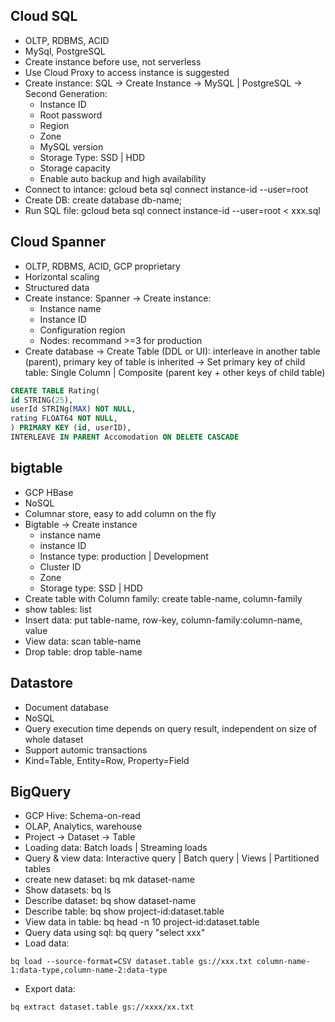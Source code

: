 ## Cloud SQL
* OLTP, RDBMS, ACID
* MySql, PostgreSQL
* Create instance before use, not serverless
* Use Cloud Proxy to access instance is suggested
* Create instance: SQL -> Create Instance -> MySQL | PostgreSQL -> Second Generation:
  * Instance ID
  * Root password
  * Region
  * Zone
  * MySQL version
  * Storage Type: SSD | HDD
  * Storage capacity
  * Enable auto backup and high availability
* Connect to intance: gcloud beta sql connect instance-id --user=root
* Create DB: create database db-name;
* Run SQL file: gcloud beta sql connect instance-id --user=root < xxx.sql


## Cloud Spanner
* OLTP, RDBMS, ACID, GCP proprietary
* Horizontal scaling
* Structured data
* Create instance: Spanner -> Create instance:
  * Instance name
  * Instance ID
  * Configuration region
  * Nodes: recommand >=3 for production
* Create database -> Create Table (DDL or UI): interleave in another table (parent), primary key of table is inherited -> Set primary key of child table: Single Column | Composite (parent key + other keys of child table) 
~~~sql
CREATE TABLE Rating(
id STRING(25),
userId STRINg(MAX) NOT NULL,
rating FLOAT64 NOT NULL,
) PRIMARY KEY (id, userID),
INTERLEAVE IN PARENT Accomodation ON DELETE CASCADE
~~~


## bigtable
* GCP HBase
* NoSQL
* Columnar store, easy to add column on the fly
* Bigtable -> Create instance
  * instance name
  * instance ID
  * Instance type: production | Development
  * Cluster ID
  * Zone
  * Storage type: SSD | HDD
* Create table with Column family: create table-name, column-family
* show tables: list
* Insert data: put table-name, row-key, column-family:column-name, value
* View data: scan table-name
* Drop table: drop table-name

## Datastore
* Document database
* NoSQL
* Query execution time depends on query result, independent on size of whole dataset
* Support automic transactions
* Kind=Table, Entity=Row, Property=Field

## BigQuery
* GCP Hive: Schema-on-read
* OLAP, Analytics, warehouse
* Project -> Dataset -> Table
* Loading data: Batch loads | Streaming loads
* Query & view data: Interactive query | Batch query | Views | Partitioned tables
* create new dataset: bq mk dataset-name
* Show datasets: bq ls
* Describe dataset: bq show dataset-name
* Describe table: bq show project-id:dataset.table
* View data in table: bq head -n 10 project-id:dataset.table
* Query data using sql: bq query "select xxx"
* Load data:
~~~
bq load --source-format=CSV dataset.table gs://xxx.txt column-name-1:data-type,column-name-2:data-type
~~~
* Export data:
~~~
bq extract dataset.table gs://xxxx/xx.txt
~~~


